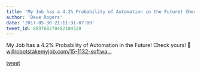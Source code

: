 ```yaml
---
title: 'My Job has a 4.2% Probability of Automation in the Future! Check yours! 🤖 '
author: 'Dave Rogers'
date: '2017-05-30 21:11:31-07:00'
tweet_id: 869768278482104320
---
```

My Job has a 4.2% Probability of Automation in the Future! Check yours! 🤖 [willrobotstakemyjob.com/15-1132-softwa…](https://willrobotstakemyjob.com/15-1132-software-developers-applications)

[tweet](https://twitter.com/yukondude/status/869768278482104320)